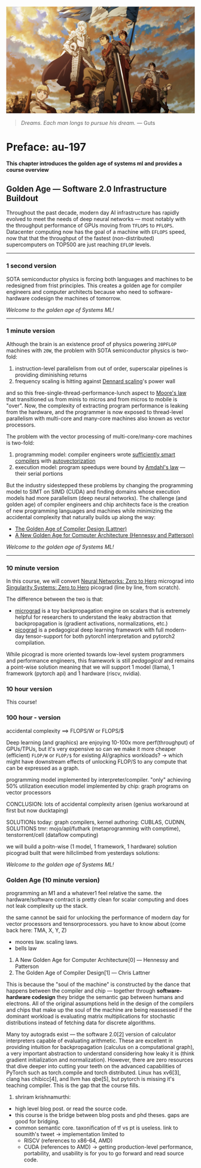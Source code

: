 ![](./au197.jpg)

> *Dreams. Each man longs to pursue his dream.* — Guts
# Preface: au-197
**This chapter introduces the golden age of systems ml and provides a course overview**

## Golden Age — Software 2.0 Infrastructure Buildout

Throughout the past decade, modern day AI infrastructure has rapidly evolved
to meet the needs of deep neural networks — most notably with the throughput
performance of GPUs moving from `TFLOPS` to `PFLOPS`. Datacenter
computing now has the goal of a machine with `EFLOPS` speed, now that that
the throughput of the fastest (non-distributed) supercomputers on TOP500 are just
reaching `EFLOP` levels.

---

### 1 second version
SOTA semiconductor physics is forcing both languages and machines to be redesigned
from frist principles. This creates a golden age for compiler engineers and
computer architects because who need to software-hardware codesign the machines
of tomorrow.

*Welcome to the golden age of Systems ML!*

---

### 1 minute version
Although the brain is an existence proof of physics powering `20PFLOP` machines
with `20W`, the problem with SOTA semiconductor physics is two-fold:
1. instruction-level parallelism from out of order, superscalar pipelines is providing diminishing returns
2. frequency scaling is hitting against [Dennard scaling](https://en.wikipedia.org/wiki/Dennard_scaling)'s power wall

and so this free-single-thread-performance-lunch aspect to [Moore's law](https://en.wikipedia.org/wiki/Moore%27s_law)
that transitioned us from minis to micros and from micros to mobile is "over".
Now, the complexity of extracting program performance is leaking from the hardware,
and the programmer is now exposed to thread-level parallelism with multi-core and
many-core machines also known as vector processors.

The problem with the vector processing of multi-core/many-core machines is two-fold:
1. programming model: compiler engineers wrote [sufficiently smart compilers](https://wiki.c2.com/?SufficientlySmartCompiler) with [autovectorization](https://pharr.org/matt/blog/2018/04/18/ispc-origins)
2. execution model: program speedups were bound by [Amdahl's law](https://en.wikipedia.org/wiki/Amdahl%27s_law) — their serial portions

But the industry sidestepped these problems by changing the programming model to
SIMT on SIMD (CUDA) and finding domains whose execution models had more parallelism
(deep neural networks). The challenge (and golden age) of compiler engineers and
chip architects face is the creation of new programming languages and machines
while minimizing the accidental complexity that naturally builds up along the way:

- [The Golden Age of Compiler Design (Lattner)](https://www.youtube.com/watch?v=4HgShra-KnY)
- [A New Golden Age for Computer Architecture (Hennessy and Patterson)](https://www.youtube.com/watch?v=3LVeEjsn8Ts)

*Welcome to the golden age of Systems ML!*


---

### 10 minute version

In this course, we will convert [Neural Networks: Zero to Hero](https://karpathy.ai/zero-to-hero.html) micrograd
into [Singularity Systems: Zero to Hero](./syllabus.md) picograd (line by line, from scratch).

The difference between the two is that:
- [micrograd](https://github.com/karpathy/micrograd) is a toy backpropagation engine on scalars that is extremely helpful for researchers to understand the leaky abstraction that backpropagation is (gradient activations, normalizations, etc.)
- [picograd](https://github.com/j4orz/picograd) is a pedagogical deep learning framework with full modern-day tensor-support for both pytorch1 interpretation and pytorch2 compilation.

While picograd is more oriented towards low-level system programmers and
performance engineers, this framework is still *pedagogical* and remains a
point-wise solution meaning that we will support 1 model (llama), 1 framework
(pytorch api) and 1 hardware (riscv, nvidia).


### 10 hour version
This course!

### 100 hour - version




accidental complexity ==> FLOPS/W or FLOPS/$




Deep learning (and graphics) are enjoying 10-100x more perf(throughput) of GPUs/TPUs,
but it's very expensive so can we make it more cheaper (efficient) `FLOP/W` or `FLOP/$` for existing AI/graphics workloads?
-> which might have downstream effects of unlocking FLOP/S to any compute that
can be expressed as a graph.

programming model implemented by interpreter/compiler. "only" achieving 50% utilization
execution model implemented by chip: graph programs on vector processors

CONCLUSION: lots of accidental complexity arisen (genius workaround at first but now ducktaping)

SOLUTIONs today: graph compilers, kernel authoring: CUBLAS, CUDNN,
SOLUTIONS tmr: mojo/apl/futhark (metaprogramming with comptime), tenstorrent/cell (dataflow computing)

we will build a poitn-wise (1 model, 1 framework, 1 hardware) solution picograd
built that were hillclimbed from yesterdays solutions:

*Welcome to the golden age of Systems ML!*

### Golden Age (10 minute version)

programming an M1 and a whatever1 feel relative the same.
the hardware/software contract is pretty clean for scalar computing
and does not leak complexity up the stack.

the same cannot be said for unlocking the performance of modern day for
vector processors and tensorprocessors. you have to know about (come back here:
TMA, X, Y, Z)

- moores law. scaling laws.
- bells law
1. A New Golden Age for Computer Architecture[0] — Hennessy and Patterson
2. The Golden Age of Compiler Design[1] — Chris Lattner

This is because
the "soul of the machine" is constructed by the dance that happens between the
compiler and chip — together through **software-hardware codesign** they bridge
the semantic gap between humans and electrons.
All of the original assumptions held in the design of
the compilers and chips that make up the soul of the machine are being reassessed
if the dominant workload is evaluating matrix multiplications for stochastic
distributions instead of fetching data for discrete algorithms.


Many toy autograds exist — the software 2.0[2] version of calculator interpreters
capable of evaluating arithmetic. These are excellent in providing intuition for
backpropagation (calculus on a computational graph), a very important abstraction
to understand considering how leaky it is (think gradient initialization and
normalization). However, there are zero resources that dive deeper into cutting
your teeth on the advanced capabilities of PyTorch such as torch.compile and
torch distributed. Linux has xv6[3], clang has chibicc[4], and llvm has qbe[5],
but pytorch is missing it's teaching compiler. This is the gap that the course
fills.

1. shriram krishnamurthi:
- high level blog post. or read the source code.
- this course is the bridge between blog posts and phd theses. gaps are good for bridging.
- common semantic core. taxonification of tf vs pt is useless. link to soumith's tweet
-> implementation limited to
   - RISCV (references to x86-64, AMD)
   - CUDA (references to AMD)
-> getting production-level performance, portability, and usability is for you
   to go forward and read source code.